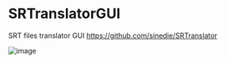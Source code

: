 # SRTranslatorGUI
SRT files translator GUI
https://github.com/sinedie/SRTranslator

![image](https://user-images.githubusercontent.com/30755854/220760013-dd6ae910-9329-473c-b6d3-68246551a7f2.png)
